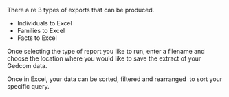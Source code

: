 <div class="wikidoc">
<p>There a re 3 types of exports that can be produced.</p>
<ul>
<li>Individuals to Excel </li><li>Families to Excel </li><li>Facts to Excel </li></ul>
<p>Once selecting the type of report you like to run, enter a filename and choose the location where you would like to save the extract of your Gedcom data.</p>
<p>Once in Excel, your data can be sorted, filtered and rearranged&nbsp; to sort your specific query.</p>
</div><div class="ClearBoth"></div>
